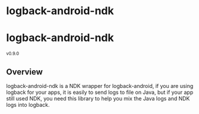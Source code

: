 # logback-android-ndk
<h1>logback-android-ndk</h1>
<sup>v0.9.0</sup>

Overview
--------

logback-android-ndk is a NDK wrapper for logback-android, if you are using logback for your apps, it is easily to send logs to file on Java, but if your app still used NDK, you need this library to help you mix the Java logs and NDK logs into logback.

